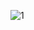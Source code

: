 
![1](https://user-images.githubusercontent.com/126434615/227889963-c5c17a55-339d-4224-ad62-6ae539bb408b.png)
